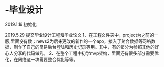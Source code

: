 # -毕业设计

2019.1.16 初始化

2019.5.29 提交毕业设计工程和毕业论文
    1、在工程文件夹中，project为之前的一版,里面没有数；news2为后来更改的新作的一个app，接入了聚合数据等网络数据，制作了自己的简易后台登陆和历史记录等用。其中，有的部分为参照其他的好心人分享的代码做的。
    2、在整个工程中初学mvp架构，里面还有很多部分需要优化，在网络这一块需要整合优化等等。
